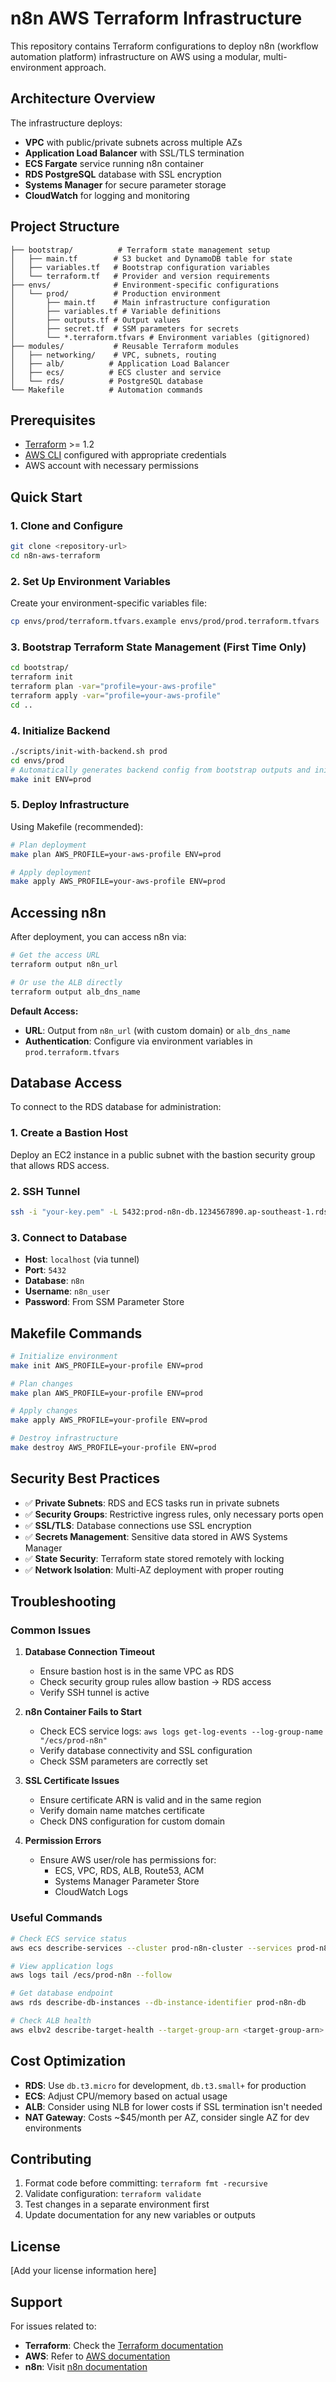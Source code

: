 # n8n AWS Terraform Infrastructure

This repository contains Terraform configurations to deploy n8n (workflow automation platform) infrastructure on AWS using a modular, multi-environment approach.

## Architecture Overview

The infrastructure deploys:

- **VPC** with public/private subnets across multiple AZs
- **Application Load Balancer** with SSL/TLS termination
- **ECS Fargate** service running n8n container
- **RDS PostgreSQL** database with SSL encryption
- **Systems Manager** for secure parameter storage
- **CloudWatch** for logging and monitoring

## Project Structure

```
├── bootstrap/          # Terraform state management setup
│   ├── main.tf        # S3 bucket and DynamoDB table for state
│   ├── variables.tf   # Bootstrap configuration variables
│   └── terraform.tf   # Provider and version requirements
├── envs/              # Environment-specific configurations
│   └── prod/          # Production environment
│       ├── main.tf    # Main infrastructure configuration
│       ├── variables.tf # Variable definitions
│       ├── outputs.tf # Output values
│       ├── secret.tf  # SSM parameters for secrets
│       └── *.terraform.tfvars # Environment variables (gitignored)
├── modules/           # Reusable Terraform modules
│   ├── networking/    # VPC, subnets, routing
│   ├── alb/          # Application Load Balancer
│   ├── ecs/          # ECS cluster and service
│   └── rds/          # PostgreSQL database
└── Makefile          # Automation commands
```

## Prerequisites

- [Terraform](https://www.terraform.io/downloads.html) >= 1.2
- [AWS CLI](https://aws.amazon.com/cli/) configured with appropriate credentials
- AWS account with necessary permissions

## Quick Start

### 1. Clone and Configure

```bash
git clone <repository-url>
cd n8n-aws-terraform
```

### 2. Set Up Environment Variables

Create your environment-specific variables file:

```bash
cp envs/prod/terraform.tfvars.example envs/prod/prod.terraform.tfvars
```

### 3. Bootstrap Terraform State Management (First Time Only)

```bash
cd bootstrap/
terraform init
terraform plan -var="profile=your-aws-profile"
terraform apply -var="profile=your-aws-profile"
cd ..
```

### 4. Initialize Backend

```bash
./scripts/init-with-backend.sh prod
cd envs/prod
# Automatically generates backend config from bootstrap outputs and initializes Terraform
make init ENV=prod
```

### 5. Deploy Infrastructure

Using Makefile (recommended):

```bash
# Plan deployment
make plan AWS_PROFILE=your-aws-profile ENV=prod

# Apply deployment
make apply AWS_PROFILE=your-aws-profile ENV=prod
```

## Accessing n8n

After deployment, you can access n8n via:

```bash
# Get the access URL
terraform output n8n_url

# Or use the ALB directly
terraform output alb_dns_name
```

**Default Access:**
- **URL**: Output from `n8n_url` (with custom domain) or `alb_dns_name`
- **Authentication**: Configure via environment variables in `prod.terraform.tfvars`

## Database Access

To connect to the RDS database for administration:

### 1. Create a Bastion Host
Deploy an EC2 instance in a public subnet with the bastion security group that allows RDS access.

### 2. SSH Tunnel
```bash
ssh -i "your-key.pem" -L 5432:prod-n8n-db.1234567890.ap-southeast-1.rds.amazonaws.com:5432 ec2-user@bastion-host-ip
```

### 3. Connect to Database

- **Host**: `localhost` (via tunnel)
- **Port**: `5432`
- **Database**: `n8n`
- **Username**: `n8n_user`
- **Password**: From SSM Parameter Store

## Makefile Commands

```bash
# Initialize environment
make init AWS_PROFILE=your-profile ENV=prod

# Plan changes
make plan AWS_PROFILE=your-profile ENV=prod

# Apply changes
make apply AWS_PROFILE=your-profile ENV=prod

# Destroy infrastructure
make destroy AWS_PROFILE=your-profile ENV=prod
```

## Security Best Practices

- ✅ **Private Subnets**: RDS and ECS tasks run in private subnets
- ✅ **Security Groups**: Restrictive ingress rules, only necessary ports open
- ✅ **SSL/TLS**: Database connections use SSL encryption
- ✅ **Secrets Management**: Sensitive data stored in AWS Systems Manager
- ✅ **State Security**: Terraform state stored remotely with locking
- ✅ **Network Isolation**: Multi-AZ deployment with proper routing

## Troubleshooting

### Common Issues

1. **Database Connection Timeout**
   - Ensure bastion host is in the same VPC as RDS
   - Check security group rules allow bastion → RDS access
   - Verify SSH tunnel is active

2. **n8n Container Fails to Start**
   - Check ECS service logs: `aws logs get-log-events --log-group-name "/ecs/prod-n8n"`
   - Verify database connectivity and SSL configuration
   - Check SSM parameters are correctly set

3. **SSL Certificate Issues**
   - Ensure certificate ARN is valid and in the same region
   - Verify domain name matches certificate
   - Check DNS configuration for custom domain

4. **Permission Errors**
   - Ensure AWS user/role has permissions for:
     - ECS, VPC, RDS, ALB, Route53, ACM
     - Systems Manager Parameter Store
     - CloudWatch Logs

### Useful Commands

```bash
# Check ECS service status
aws ecs describe-services --cluster prod-n8n-cluster --services prod-n8n-service

# View application logs
aws logs tail /ecs/prod-n8n --follow

# Get database endpoint
aws rds describe-db-instances --db-instance-identifier prod-n8n-db

# Check ALB health
aws elbv2 describe-target-health --target-group-arn <target-group-arn>
```

## Cost Optimization

- **RDS**: Use `db.t3.micro` for development, `db.t3.small+` for production
- **ECS**: Adjust CPU/memory based on actual usage
- **ALB**: Consider using NLB for lower costs if SSL termination isn't needed
- **NAT Gateway**: Costs ~$45/month per AZ, consider single AZ for dev environments

## Contributing

1. Format code before committing: `terraform fmt -recursive`
2. Validate configuration: `terraform validate`
3. Test changes in a separate environment first
4. Update documentation for any new variables or outputs

## License

[Add your license information here]

## Support

For issues related to:

- **Terraform**: Check the [Terraform documentation](https://www.terraform.io/docs)
- **AWS**: Refer to [AWS documentation](https://docs.aws.amazon.com/)
- **n8n**: Visit [n8n documentation](https://docs.n8n.io/)
